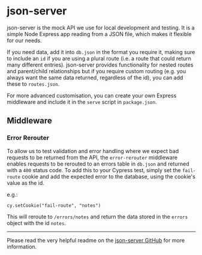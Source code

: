 # json-server

json-server is the mock API we use for local development and testing. It is a simple Node Express app reading from a JSON file, which makes it flexible for our needs.

If you need data, add it into `db.json` in the format you require it, making sure to include an `id` if you are using a plural route (i.e. a route that could return many different entries).
json-server provides functionality for nested routes and parent/child relationships but if you require custom routing (e.g. you always want the same data returned, regardless of the id), you can add these to `routes.json`.

For more advanced customisation, you can create your own Express middleware and include it in the `serve` script in `package.json`.

## Middleware

### Error Rerouter

To allow us to test validation and error handling where we expect bad requests to be returned from the API, the `error-rerouter` middleware enables requests to be rerouted to an errors table in `db.json` and returned with a `400` status code.
To add this to your Cypress test, simply set the `fail-route` cookie and add the expected error to the database, using the cookie's value as the id.

e.g.:

`cy.setCookie("fail-route", "notes")`

This will reroute to `/errors/notes` and return the data stored in the `errors` object with the id `notes`.

---

Please read the very helpful readme on the [json-server GitHub](https://github.com/typicode/json-serve) for more information.